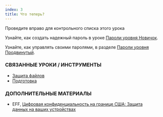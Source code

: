 ```yaml
---
index: 3
title: Что теперь?
---
```

Проведите вправо для контрольного списка этого урока

Узнайте, как создать надежный пароль в уроке [Пароли уровня Новичок](umbrella://information/passwords/beginner).

Узнайте, как управлять своими паролями, в разделе [Пароли уровня Продвинутый](umbrella://information/passwords/advanced).

### СВЯЗАННЫЕ УРОКИ / ИНСТРУМЕНТЫ

*   [Защита файлов](umbrella://information/protecting-files)
*   [Подготовка](umbrella://travel/preparation)

### ДОПОЛНИТЕЛЬНЫЕ МАТЕРИАЛЫ

*   EFF, [Цифровая конфиденциальность на границе США: Защита данных на ваших устройствах](https://www.eff.org/wp/digital-privacy-us-border-2017)